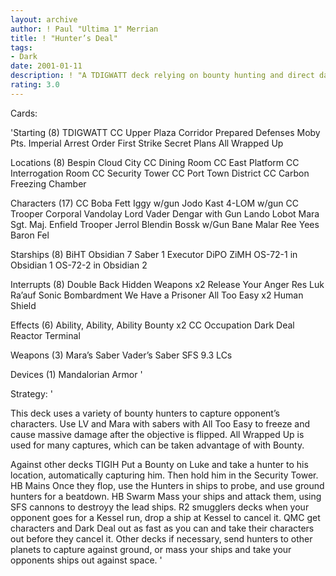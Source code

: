 ```yaml
---
layout: archive
author: ! Paul "Ultima 1" Merrian
title: ! "Hunter’s Deal"
tags:
- Dark
date: 2001-01-11
description: ! "A TDIGWATT deck relying on bounty hunting and direct damage to defeat your opponent."
rating: 3.0
---
```

Cards: 

'Starting (8)
		  TDIGWATT
		  CC Upper Plaza Corridor
		  Prepared Defenses
		  Moby Pts.
		  Imperial Arrest Order
		  First Strike
		  Secret Plans
		  All Wrapped Up

Locations (8)
		  Bespin
		  Cloud City
		  CC Dining Room
		  CC East Platform
		  CC Interrogation Room
		  CC Security Tower
		  CC Port Town District
		  CC Carbon Freezing Chamber


Characters (17)
		  CC Boba Fett
		  Iggy w/gun
		  Jodo Kast
		  4-LOM w/gun
		  CC Trooper
		  Corporal Vandolay
		  Lord Vader
		  Dengar with Gun
		  Lando
		  Lobot
		  Mara
		  Sgt. Maj. Enfield
		  Trooper Jerrol Blendin
		  Bossk w/Gun
		  Bane Malar
		  Ree Yees
		  Baron Fel

Starships (8)
		  BiHT
		  Obsidian 7
		  Saber 1
		  Executor
		  DiPO
		  ZiMH
		  OS-72-1 in Obsidian 1
		  OS-72-2 in Obsidian 2

Interrupts (8)
		  Double Back
		  Hidden Weapons x2
		  Release Your Anger
		  Res Luk Ra’auf
		  Sonic Bombardment
		  We Have a Prisoner
		  All Too Easy x2
		  Human Shield

Effects (6)
		  Ability, Ability, Ability
		  Bounty x2
		  CC Occupation
		  Dark Deal
		  Reactor Terminal

Weapons (3)
		  Mara’s Saber
		  Vader’s Saber
		  SFS 9.3 LCs

Devices (1)
		  Mandalorian Armor  '

Strategy: '

This deck uses a variety of bounty hunters to capture opponent’s characters.
Use LV and Mara with sabers with All Too Easy to freeze and cause massive damage after the objective is flipped.
All Wrapped Up is used for many captures, which can be taken advantage of with Bounty.

Against other decks
TIGIH	Put a Bounty on Luke and take a hunter to his location, automatically capturing him.  Then hold him in the Security Tower.
HB Mains  Once they flop, use the Hunters in ships to probe, and use ground hunters for a beatdown.
HB Swarm  Mass your ships and attack them, using SFS cannons to destroyy the lead ships.
R2 smugglers decks  when your opponent goes for a Kessel run, drop a ship at Kessel to cancel it.
QMC  get characters and Dark Deal out as fast as you can and take their characters out before they cancel it.
Other decks  if necessary, send hunters to other planets to capture against ground, or mass your ships and take your opponents ships out against space. '